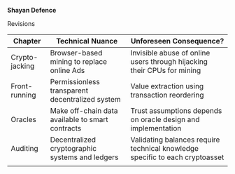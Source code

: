 **Shayan Defence**



Revisions


| Chapter        | Technical Nuance | Unforeseen Consequence? |
| -------------- | -------------------- | ------------------------- |
| Crypto-jacking | Browser-based mining to replace online Ads   | Invisible abuse of online users through hijacking their CPUs for mining    |
| Front-running  | Permissionless transparent decentralized system | Value extraction using transaction reordering                         |
| Oracles        | Make off-chain data available to smart contracts  | Trust assumptions depends on oracle design and implementation    |
| Auditing       | Decentralized cryptographic systems and ledgers    | Validating balances require technical knowledge specific to each cryptoasset |
                         |

